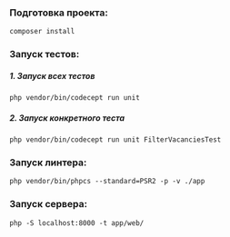 ### Подготовка проекта:
```
composer install
```

### Запуск тестов:
##### 1. Запуск всех тестов
```
php vendor/bin/codecept run unit
```
##### 2. Запуск конкретного теста
```
php vendor/bin/codecept run unit FilterVacanciesTest
```

### Запуск линтера:
```
php vendor/bin/phpcs --standard=PSR2 -p -v ./app
```

### Запуск сервера:
```
php -S localhost:8000 -t app/web/
```
